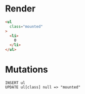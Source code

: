 # Render
```html
<ul
  class="mounted"
>
  <li>
    0
  </li>
</ul>
```

# Mutations
```
INSERT ul
UPDATE ul[class] null => "mounted"
```